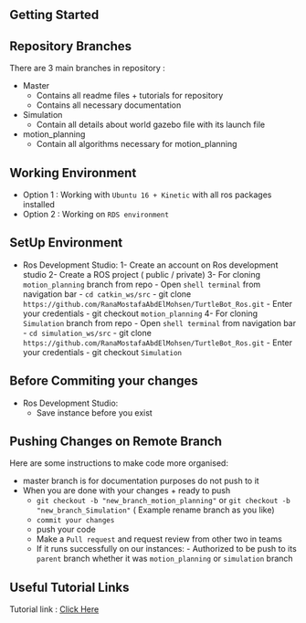 ## Getting Started

## Repository Branches
There are 3 main branches in repository :
  - Master
    - Contains all readme files + tutorials for repository
    - Contains all necessary documentation
  - Simulation
    - Contain all details about world gazebo file with its launch file
  - motion_planning
    - Contain all algorithms necessary for motion_planning

## Working Environment
- Option 1 : Working with `Ubuntu 16 + Kinetic` with all ros packages installed
- Option 2 : Working on `RDS environment`

## SetUp Environment
  - Ros Development Studio:
      1- Create an account on Ros development studio
      2- Create a ROS project ( public / private)
      3- For cloning `motion_planning` branch from repo
            - Open ``shell terminal`` from navigation bar
            - ``cd catkin_ws/src`` 
            - git clone `https://github.com/RanaMostafaAbdElMohsen/TurtleBot_Ros.git`
            - Enter your credentials
            - git checkout `motion_planning`
      4- For cloning `Simulation` branch from repo
            - Open ``shell terminal`` from navigation bar
            - ``cd simulation_ws/src`` 
            - git clone `https://github.com/RanaMostafaAbdElMohsen/TurtleBot_Ros.git`
            - Enter your credentials
            - git checkout `Simulation`
            
## Before Commiting your changes
  - Ros Development Studio:
      - Save instance before you exist
        
## Pushing Changes on Remote Branch
Here are some instructions to make code more organised:
  - master branch is for documentation purposes do not push to it
  - When you are done with your changes + ready to push
      - `git checkout -b "new_branch_motion_planning"` or `git checkout -b "new_branch_Simulation"` ( Example rename branch as you like)
      - `commit your changes`
      - push your code
      - Make a `Pull request` and request review from other two in teams 
      - If it runs successfully on our instances:
            - Authorized to be push to its `parent` branch whether it was `motion_planning` or `simulation` branch
            
## Useful Tutorial Links
Tutorial link : [Click Here](https://www.theconstructsim.com/ros-projects-exploring-ros-using-2-wheeled-robot-part-1/?fbclid=IwAR329qyHD6eSoK7mos0zKBc82YJ35Bxid6k4rV9o9ltloKA5OX-vpYSQDKE)
